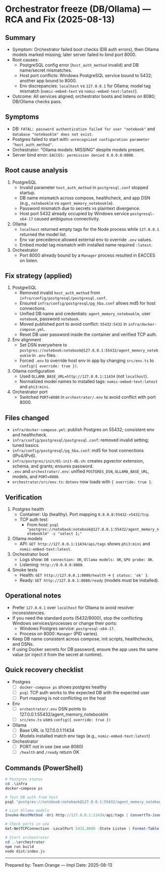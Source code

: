 # Orchestrator freeze (DB/Ollama) — RCA and Fix (2025-08-13)

## Summary
- Symptom: Orchestrator failed boot checks (DB auth errors), then Ollama models marked missing; later server failed to bind port 8000.
- Root causes:
  - PostgreSQL config error (`host_auth_method` invalid) and DB name/secret mismatches.
  - Host port conflicts: Windows PostgreSQL service bound to 5432; another app bound to 8000.
  - Env discrepancies: `localhost` vs `127.0.0.1` for Ollama; model tag mismatch (`nomic-embed-text` vs `nomic-embed-text:latest`).
- Outcome: All services aligned; orchestrator boots and listens on 8080; DB/Ollama checks pass.

## Symptoms
- DB: `FATAL: password authentication failed for user "notebook"` and `database "notebooklm" does not exist`.
- Postgres failed to start with: `unrecognized configuration parameter "host_auth_method"`.
- Orchestrator: “Ollama models: MISSING” despite models present.
- Server bind error: `EACCES: permission denied 0.0.0.0:8000`.

## Root cause analysis
1. PostgreSQL
   - Invalid parameter `host_auth_method` in `postgresql.conf` stopped startup.
   - DB name mismatch across compose, healthcheck, and app DSN (e.g., `notebooklm` vs `agent_memory_notebooklm`).
   - Password mismatch due to secrets vs plaintext divergence.
   - Host port 5432 already occupied by Windows service `postgresql-x64-17` caused ambiguous connectivity.
2. Ollama
   - `localhost` returned empty tags for the Node process while `127.0.0.1` returned the model list.
   - Env var precedence allowed external env to override `.env` values.
   - Embed model tag mismatch with installed name required `:latest`.
3. Orchestrator
   - Port 8000 already bound by a `Manager` process resulted in EACCES on listen.

## Fix strategy (applied)
1. PostgreSQL
   - Removed invalid `host_auth_method` from `infra/config/postgresql/postgresql.conf`.
   - Ensured `infra/config/postgresql/pg_hba.conf` allows md5 for host connections.
   - Unified DB name and credentials: `agent_memory_notebooklm`, user `notebook`, password `notebook`.
   - Moved published port to avoid conflict: `55432:5432` in `infra/docker-compose.yml`.
   - Reset DB user password inside the container and verified TCP auth.
2. Env alignment
   - Set DSN everywhere to `postgres://notebook:notebook@127.0.0.1:55432/agent_memory_notebooklm` in `.env` files.
   - Forced `.env` to override host env in app by changing `src/env.ts` to `config({ override: true })`.
3. Ollama configuration
   - Used `OLLAMA_BASE_URL=http://127.0.0.1:11434` (not `localhost`).
   - Normalized model names to installed tags: `nomic-embed-text:latest` and `phi3:mini`.
4. Orchestrator port
   - Switched `PORT=8080` in `orchestrator/.env` to avoid conflict with port 8000.

## Files changed
- `infra/docker-compose.yml`: publish Postgres on 55432; consistent env and healthcheck.
- `infra/config/postgresql/postgresql.conf`: removed invalid setting; tuned basics.
- `infra/config/postgresql/pg_hba.conf`: md5 for host connections (IPv4/IPv6).
- `infra/postgres/init/01-init-db.sh`: creates pgvector extension, schema, and grants; ensures password.
- `.env` and `orchestrator/.env`: unified `POSTGRES_DSN`, `OLLAMA_BASE_URL`, models, and `PORT=8080`.
- `orchestrator/src/env.ts`: `dotenv` now loads with `{ override: true }`.

## Verification
1. Postgres health
   - Container: Up (healthy). Port mapping `0.0.0.0:55432->5432/tcp`.
   - TCP auth test:
     - From host: `psql "postgres://notebook:notebook@127.0.0.1:55432/agent_memory_notebooklm" -c "select 1;"`
2. Ollama models
   - API: `GET http://127.0.0.1:11434/api/tags` shows `phi3:mini` and `nomic-embed-text:latest`.
3. Orchestrator boot
   - Logs show: `DB connection: OK`, `Ollama models: OK`, `GPU probe: OK`.
   - Listening: `http://0.0.0.0:8080`.
4. Smoke tests
   - Health: `GET http://127.0.0.1:8080/health` → `{ status: 'ok' }`.
   - Ready: `GET http://127.0.0.1:8080/ready` (models must be installed).

## Operational notes
- Prefer `127.0.0.1` over `localhost` for Ollama to avoid resolver inconsistencies.
- If you need the standard ports (5432/8000), stop the conflicting Windows services/processes or change their ports:
  - Windows Postgres service: `postgresql-x64-17`.
  - Process on 8000: `Manager` (PID varies).
- Keep DB name consistent across compose, init scripts, healthchecks, and DSNs.
- If using Docker secrets for DB password, ensure the app uses the same value (or inject it from the secret at runtime).

## Quick recovery checklist
- Postgres
  - [ ] `docker-compose ps` shows postgres healthy
  - [ ] `psql` TCP auth works to the expected DB with the expected user
  - [ ] Port mapping is not conflicting on the host
- Env
  - [ ] `orchestrator/.env` DSN points to 127.0.0.1:55432/agent_memory_notebooklm
  - [ ] `src/env.ts` uses `config({ override: true })`
- Ollama
  - [ ] Base URL is 127.0.0.1:11434
  - [ ] Models installed match env tags (e.g., `nomic-embed-text:latest`)
- Orchestrator
  - [ ] PORT not in use (we use 8080)
  - [ ] `/health` and `/ready` return OK

## Commands (PowerShell)
```powershell
# Postgres status
cd .\infra
docker-compose ps

# Test DB auth from host
psql "postgres://notebook:notebook@127.0.0.1:55432/agent_memory_notebooklm" -c "select 1;"

# List Ollama models
Invoke-RestMethod -Uri http://127.0.0.1:11434/api/tags | ConvertTo-Json -Depth 4

# Check ports in use
Get-NetTCPConnection -LocalPort 5432,8000 -State Listen | Format-Table -AutoSize

# Start orchestrator
cd ..\orchestrator
npm run build
node dist/index.js
```

---
Prepared by: Team Orange — Impl
Date: 2025-08-13
